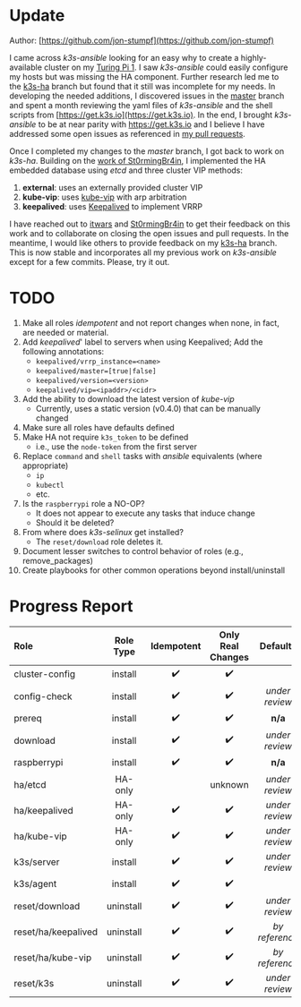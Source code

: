 # Update

Author: [https://github.com/jon-stumpf](https://github.com/jon-stumpf)

I came across *k3s-ansible* looking for an easy why to create a highly-available cluster
on my [Turing Pi 1](https://turingpi.com/v1/).
I saw *k3s-ansible* could easily configure my hosts but was missing the HA component.
Further research led me to the [k3s-ha](https://github.com/k3s-io/k3s-ansible/tree/k3s-ha)
branch but found that it still was incomplete for my needs.
In developing the needed additions, I discovered issues in the
[master](https://github.com/k3s-io/k3s-ansible/tree/master) branch and spent a month
reviewing the yaml files of *k3s-ansible* and the shell scripts from
[https://get.k3s.io](https://get.k3s.io).
In the end, I brought *k3s-ansible* to be at near parity with https://get.k3s.io and
I believe I have addressed some open issues as referenced in
[my pull requests](https://github.com/k3s-io/k3s-ansible/pulls/jon-stumpf).

Once I completed my changes to the *master* branch, I got back to work on *k3s-ha*.
Building on the
[work of St0rmingBr4in](https://github.com/k3s-io/k3s-ansible/commits?author=St0rmingBr4in),
I implemented the HA embedded database using *etcd* and three cluster VIP methods:
1. **external**: uses an externally provided cluster VIP
2. **kube-vip**: uses [kube-vip](https://kube-vip.io/) with arp arbitration
3. **keepalived**: uses [Keepalived](https://www.redhat.com/sysadmin/keepalived-basics) to implement VRRP

I have reached out to
[itwars](https://github.com/itwars) and
[St0rmingBr4in](https://github.com/St0rmingBr4in) to get their feedback on this work and
to collaborate on closing the open issues and pull requests.
In the meantime, I would like others to provide feedback on my
[k3s-ha](https://github.com/jon-stumpf/k3s-ansible/tree/k3s-ha) branch.
This is now stable and incorporates all my previous work on *k3s-ansible* except for a few commits.
Please, try it out.

# TODO

1. Make all roles *idempotent* and not report changes when none, in fact, are needed or material.
2. Add *keepalived*' label to servers when using Keepalived;  Add the following annotations:
    - `keepalived/vrrp_instance=<name>`
    - `keepalived/master=[true|false]`
    - `keepalived/version=<version>`
    - `keepalived/vip=<ipaddr>/<cidr>`
3. Add the ability to download the latest version of *kube-vip*
    - Currently, uses a static version (v0.4.0) that can be manually changed
4. Make sure all roles have defaults defined
5. Make HA not require `k3s_token` to be defined
    - i.e., use the `node-token` from the first server
6. Replace `command` and `shell` tasks with *ansible* equivalents (where appropriate)
    - `ip`
    - `kubectl`
    - etc.
7. Is the `raspberrypi` role a NO-OP?
    - It does not appear to execute any tasks that induce change
    - Should it be deleted?
8. From where does *k3s-selinux* get installed?
    - The `reset/download` role deletes it.
9. Document lesser switches to control behavior of roles (e.g., remove_packages)
10. Create playbooks for other common operations beyond install/uninstall

# Progress Report

| Role                  | Role Type  | Idempotent         | Only Real Changes  | Defaults           | commands | TODOs | BUGs  |
| :-------------------- | :--------: | :---:              | :---:              | :---:              | :---:    | :---: | :---: |
| cluster-config        | install    | :heavy_check_mark: | :heavy_check_mark: |                    | -        | -     | -     |
| config-check          | install    | :heavy_check_mark: | :heavy_check_mark: | *under review*     | -        | -     | -     |
| prereq                | install    | :heavy_check_mark: | :heavy_check_mark: | **n/a**            | -        | -     | -     |
| download              | install    | :heavy_check_mark: | :heavy_check_mark: | *under review*     | -        | -     | -     |
| raspberrypi           | install    | :heavy_check_mark: | :heavy_check_mark: | **n/a**            | 2        | 1     | -     |
| ha/etcd               | HA-only    |                    | unknown            | *under review*     | 3        | 1     | -     |
| ha/keepalived         | HA-only    | :heavy_check_mark: | :heavy_check_mark: | *under review*     | 1        | 1     | -     |
| ha/kube-vip           | HA-only    | :heavy_check_mark: | :heavy_check_mark: | *under review*     | 2        | 3     | -     |
| k3s/server            | install    | :heavy_check_mark: | :heavy_check_mark: | *under review*     | -        | -     | -     |
| k3s/agent             | install    | :heavy_check_mark: | :heavy_check_mark: |                    | -        | -     | -     |
| reset/download        | uninstall  | :heavy_check_mark: | :heavy_check_mark: | *under review*     | 2        | 1     | -     |
| reset/ha/keepalived   | uninstall  | :heavy_check_mark: | :heavy_check_mark: | *by reference*     | -        | -     | -     |
| reset/ha/kube-vip     | uninstall  | :heavy_check_mark: | :heavy_check_mark: | *by reference*     | 3        | 1     | -     |
| reset/k3s             | uninstall  | :heavy_check_mark: | :heavy_check_mark: | *under review*     | 9        | 1     | 2     |

